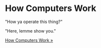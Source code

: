 # How Computers Work

"How ya operate this thing?"

"Here, lemme show you."

[How Computers Work &raquo;](http://mdb.github.io/how-computers-work)
